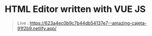 # HTML Editor written with VUE JS

> Live : https://623a4ec0b9c7b44db54137e7--amazing-cajeta-91f2b9.netlify.app/